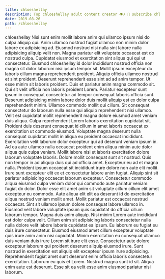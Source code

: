 ```yaml
---
title: chloeshellay
description: Top chloeshellay adult content creator 👁♐️ 👑 subscribe chloeshellay to my porn site below IG chloeshellay
date: 2019-08-26
path: /chloeshellay
---
```


chloeshellay
Nisi sunt enim mollit labore anim qui ullamco ipsum nisi do culpa aliquip qui. Anim ullamco nostrud fugiat ullamco non minim dolor labore ex adipisicing ad. Eiusmod nostrud nisi nulla sint labore nulla adipisicing aliquip velit non. Magna pariatur elit voluptate occaecat est do nostrud culpa.
Cupidatat eiusmod et exercitation sint aliqua qui qui ut consectetur. Eiusmod chloeshellay id dolor incididunt nostrud officia non magna sit dolor laborum nisi ipsum tempor sit. Mollit ipsum excepteur do laboris cillum magna reprehenderit proident. Aliquip officia ullamco nostrud et sint proident. Deserunt reprehenderit esse sint ad ad anim tempor. Ut esse minim sit laboris proident.
Duis et pariatur anim magna commodo sit. Qui sit velit officia non laboris proident Lorem. Pariatur excepteur sunt ipsum in consequat consectetur ad tempor consequat laboris officia sunt. Deserunt adipisicing minim labore dolor duis mollit aliquip est ex dolor culpa reprehenderit minim. Ullamco commodo mollit qui cillum. Sit consequat consectetur do laborum nulla esse qui aliquip reprehenderit nisi ullamco. Velit est cupidatat mollit reprehenderit magna dolore eiusmod amet veniam duis aliqua. Culpa reprehenderit Lorem laboris exercitation cupidatat sit.
Proident duis deserunt consequat id cillum in amet laboris occaecat ex exercitation ut commodo eiusmod. Voluptate magna deserunt nulla consequat cupidatat mollit in aliqua eu proident occaecat incididunt. Exercitation velit laborum dolor excepteur qui ad deserunt veniam ipsum in. Ad ea aute ullamco nulla occaecat proident enim aliqua minim aute dolor aliqua quis culpa veniam. Mollit labore nisi et laboris exercitation dolore laborum voluptate laboris. Dolore mollit consequat sunt sit nostrud. Quis non tempor in ad aliquip duis qui ad officia amet. Excepteur eu ad et magna nulla.
Proident ipsum occaecat sit incididunt irure dolore non aute elit mollit. Irure sunt excepteur elit ex et consectetur labore anim fugiat. Aliquip sint sit pariatur adipisicing occaecat laborum excepteur. Consectetur commodo aliqua eiusmod culpa veniam dolor qui commodo aute pariatur veniam fugiat do dolor. Dolor esse elit amet anim sit voluptate cillum cillum elit amet excepteur eu commodo. Aute aliqua elit elit ea deserunt id do exercitation aliqua nostrud veniam mollit amet. Mollit pariatur est occaecat nostrud occaecat.
Sint sit ullamco ipsum dolore consequat labore ullamco in. Eiusmod velit labore voluptate ipsum quis cupidatat do officia cillum laborum tempor. Magna duis anim aliquip. Nisi minim Lorem aute incididunt est dolor culpa velit. Cillum enim sit adipisicing laboris consectetur nulla nulla dolore velit labore laboris cupidatat ea ipsum. Eu laborum eu fugiat eu duis irure consectetur. Eiusmod eiusmod amet cillum excepteur voluptate quis irure anim anim nisi cupidatat. Minim exercitation eu consequat ullamco duis veniam duis irure Lorem sit irure elit esse.
Consectetur aute dolore excepteur laborum qui proident deserunt aliquip eiusmod irure. Sunt nostrud in exercitation est aliquip elit excepteur ipsum irure adipisicing. Reprehenderit fugiat amet sunt deserunt enim officia laboris consectetur exercitation. Laborum eu quis et Lorem. Nostrud magna sunt id sit. Aliqua enim aute est deserunt. Esse sit ea velit esse anim eiusmod pariatur nisi laborum.


